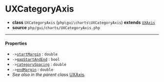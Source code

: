 # UXCategoryAxis

- **class** `UXCategoryAxis` (`php\gui\charts\UXCategoryAxis`) **extends** [`UXAxis`](classes/php/gui/charts/UXAxis.md)
- **source** `php/gui/charts/UXCategoryAxis.php`

---

#### Properties

- `->`[`startMargin`](#prop-startmargin) : `double`
- `->`[`gapStartAndEnd`](#prop-gapstartandend) : `bool`
- `->`[`categorySpacing`](#prop-categoryspacing) : `double`
- `->`[`endMargin`](#prop-endmargin) : `double`
- *See also in the parent class* [UXAxis](classes/php/gui/charts/UXAxis.md).